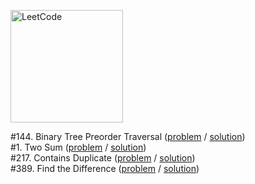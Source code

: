 [<img src="https://assets.leetcode.com/static_assets/public/webpack_bundles/images/logo-dark.e99485d9b.svg" alt="LeetCode" width="180"/>](https://leetcode.com/)

#144. Binary Tree Preorder Traversal
([problem](https://leetcode.com/problems/binary-tree-preorder-traversal/) / [solution](/first-100/144.js))\
#1. Two Sum
([problem](https://leetcode.com/problems/two-sum/) / [solution](/first-100/1.js))\
#217. Contains Duplicate
([problem](https://leetcode.com/problems/contains-duplicate/) / [solution](/first-100/217.js))\
#389. Find the Difference
([problem](https://leetcode.com/problems/find-the-difference/) / [solution](/first-100/389.js))
